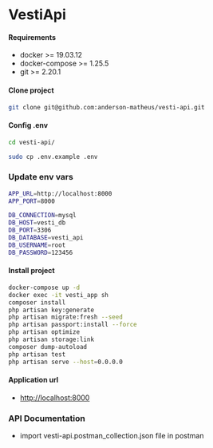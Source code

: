 # VestiApi

#### Requirements
- docker >= 19.03.12
- docker-compose >= 1.25.5
- git >= 2.20.1

#### Clone project
```sh
git clone git@github.com:anderson-matheus/vesti-api.git
```


#### Config .env
```sh
cd vesti-api/

sudo cp .env.example .env
```

### Update env vars
```sh
APP_URL=http://localhost:8000
APP_PORT=8000

DB_CONNECTION=mysql
DB_HOST=vesti_db
DB_PORT=3306
DB_DATABASE=vesti_api
DB_USERNAME=root
DB_PASSWORD=123456
```

#### Install project
```sh
docker-compose up -d
docker exec -it vesti_app sh
composer install
php artisan key:generate
php artisan migrate:fresh --seed
php artisan passport:install --force
php artisan optimize
php artisan storage:link
composer dump-autoload
php artisan test
php artisan serve --host=0.0.0.0
```

#### Application url
- [http://localhost:8000](http://localhost:8000)

### API Documentation
- import vesti-api.postman_collection.json file in postman
